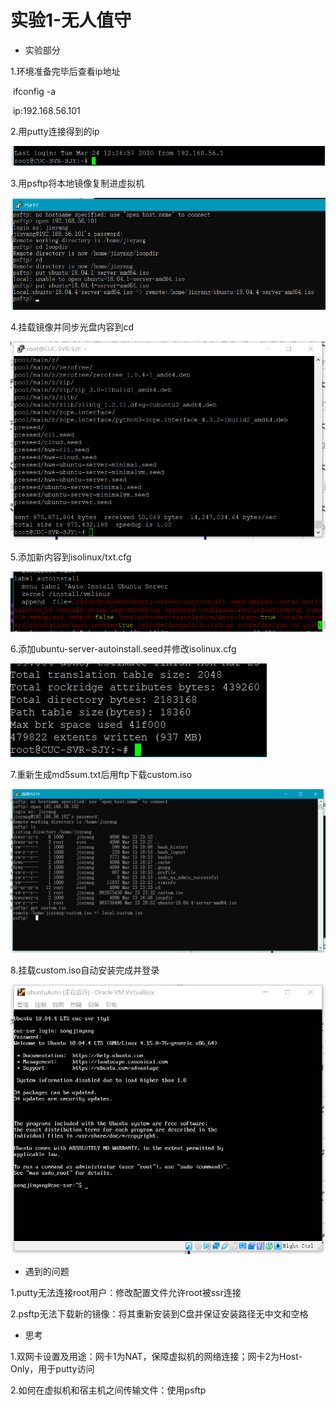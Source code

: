 # 实验1-无人值守

* 实验部分

1.环境准备完毕后查看ip地址  

​	ifconfig -a  

​	ip:192.168.56.101

2.用putty连接得到的ip  

![连接putty](img\putty_link.png)  

3.用psftp将本地镜像复制进虚拟机  

![镜像上传](img\iso_up.png)  

4.挂载镜像并同步光盘内容到cd  

![光盘同步完成](img\iso_copy.png)  

5.添加新内容到isolinux/txt.cfg  

![添加内容](img\change_txt.png)  

6.添加ubuntu-server-autoinstall.seed并修改isolinux.cfg  

![添加seed](img\add_seed.png)  

7.重新生成md5sum.txt后用ftp下载custom.iso    

![下载新的镜像](img\download_iso.png)  

8.挂载custom.iso自动安装完成并登录  

![安装成功](img\log_in.png)

* 遇到的问题

1.putty无法连接root用户：修改配置文件允许root被ssr连接  

2.psftp无法下载新的镜像：将其重新安装到C盘并保证安装路径无中文和空格

* 思考

1.双网卡设置及用途：网卡1为NAT，保障虚拟机的网络连接；网卡2为Host-Only，用于putty访问  

2.如何在虚拟机和宿主机之间传输文件：使用psftp
